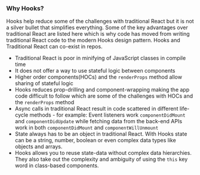 ### Why Hooks?

Hooks help reduce some of the challenges with traditional React but it is not a silver bullet that simplifies everything. Some of the key advantages over traditional React are listed here which is why code has moved from writing traditional React code to the modern Hooks design pattern. Hooks and Traditional React can co-exist in repos.

- Traditional React is poor in minifying of JavaScript classes in compile time
- It does not offer a way to use stateful logic between components
- Higher order components(HOCs) and the `renderProps` method allow sharing of stateful logic
- Hooks reduces prop-drilling and component-wrapping making the app code difficult to follow which are some of the challenges with HOCs and the `renderProps` method
- Async calls in traditional React result in code scattered in different life-cycle methods - for example: Event listeners work `componentDidMount` and `componentDidUpdate` while fetching data from the back-end APIs work in both `componentDidMount` and `componentWillUnmount`
- State always has to be an object in traditional React. With Hooks state can be a string, number, boolean or even complex data types like objects and arrays.
- Hooks allows you to reuse state-data without complex data hierarchies. They also take out the complexity and ambiguity of using the `this` key word in class-based components.

